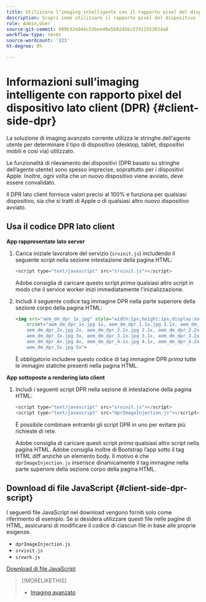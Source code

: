 ```yaml
---
title: Utilizzare l’imaging intelligente con il rapporto pixel del dispositivo lato client
description: Scopri come utilizzare il rapporto pixel del dispositivo lato client con Smart imaging in Adobe Experience Manager as a Cloud Service con Dynamic Media.
role: Admin,User
source-git-commit: 089b32e044c53bee40e5b92456c57412553934a0
workflow-type: tm+mt
source-wordcount: '323'
ht-degree: 0%

---
```


# Informazioni sull’imaging intelligente con rapporto pixel del dispositivo lato client (DPR) {#client-side-dpr}

La soluzione di imaging avanzato corrente utilizza le stringhe dell&#39;agente utente per determinare il tipo di dispositivo (desktop, tablet, dispositivi mobili e così via) utilizzato.

Le funzionalità di rilevamento dei dispositivi (DPR basato su stringhe dell’agente utente) sono spesso imprecise, soprattutto per i dispositivi Apple. Inoltre, ogni volta che un nuovo dispositivo viene avviato, deve essere convalidato.

Il DPR lato client fornisce valori precisi al 100% e funziona per qualsiasi dispositivo, sia che si tratti di Apple o di qualsiasi altro nuovo dispositivo avviato.

<!-- See also [About network bandwidth optimization](/help/assets/dynamic-media/imaging-faq.md#network-bandwidth-optimization). -->

## Usa il codice DPR lato client

**App rappresentate lato server**

1. Carica iniziale lavoratore del servizio (`srvinit.js`) includendo il seguente script nella sezione intestazione della pagina HTML:

   ```javascript
   <script type="text/javascript" src="srvinit.js"></script>
   ```

   Adobe consiglia di caricare questo script _prima_ qualsiasi altro script in modo che il service worker inizi immediatamente l&#39;inizializzazione.

1. Includi il seguente codice tag immagine DPR nella parte superiore della sezione corpo della pagina HTML:

   ```html
   <img src="aem_dm_dpr_1x.jpg" style="width:1px;height:1px;display:none"
       srcset="aem_dm_dpr_1x.jpg 1x, aem_dm_dpr_1.1x.jpg 1.1x, aem_dm_dpr_1.2x.jpg 1.2x, aem_dm_dpr_1.3x.jpg 1.3x, aem_dm_dpr_1.4x.jpg 1.4x, aem_dm_dpr_1.5x.jpg 1.5x, aem_dm_dpr_1.6x.jpg 1.6x,          aem_dm_dpr_1.7x.jpg 1.7x, aem_dm_dpr_1.8x.jpg 1.8x, aem_dm_dpr_1.9x.jpg 1.9x,
       aem_dm_dpr_2x.jpg 2x, aem_dm_dpr_2.1x.jpg 2.1x, aem_dm_dpr_2.2x.jpg 2.2x, aem_dm_dpr_2.3x.jpg 2.3x, aem_dm_dpr_2.4x.jpg 2.4x, aem_dm_dpr_2.5x.jpg 2.5x, aem_dm_dpr_2.6x.jpg 2.6x, aem_dm_dpr_2.7x.jpg 2.7x, aem_dm_dpr_2.8x.jpg 2.8x, aem_dm_dpr_2.9x.jpg 2.9x,
       aem_dm_dpr_3x.jpg 3x, aem_dm_dpr_3.1x.jpg 3.1x, aem_dm_dpr_3.2x.jpg 3.2x, aem_dm_dpr_3.3x.jpg 3.3x, aem_dm_dpr_3.4x.jpg 3.4x, aem_dm_dpr_3.5x.jpg 3.5x, aem_dm_dpr_3.6x.jpg 3.6x, aem_dm_dpr_3.7x.jpg 3.7x, aem_dm_dpr_3.8x.jpg 3.8x, aem_dm_dpr_3.9x.jpg 3.9x,
       aem_dm_dpr_4x.jpg 4x, aem_dm_dpr_4.1x.jpg 4.1x, aem_dm_dpr_4.2x.jpg 4.2x, aem_dm_dpr_4.3x.jpg 4.3x, aem_dm_dpr_4.4x.jpg 4.4x, aem_dm_dpr_4.5x.jpg 4.5x, aem_dm_dpr_4.6x.jpg 4.6x, aem_dm_dpr_4.7x.jpg 4.7x, aem_dm_dpr_4.8x.jpg 4.8x, aem_dm_dpr_4.9x.jpg 4.9x,
       aem_dm_dpr_5x.jpg 5x">
   ```

   È obbligatorio includere questo codice di tag immagine DPR _prima_ tutte le immagini statiche presenti nella pagina HTML.

**App sottoposte a rendering lato client**

1. Includi i seguenti script DPR nella sezione di intestazione della pagina HTML:

   ```javascript
   <script type="text/javascript" src="srvinit.js"></script>
   <script type="text/javascript" src="dprImageInjection.js"></script>
   ```

   È possibile combinare entrambi gli script DPR in uno per evitare più richieste di rete.

   Adobe consiglia di caricare questi script _prima_ qualsiasi altro script nella pagina HTML.
Adobe consiglia inoltre di Bootstrap l’app sotto il tag HTML diff anziché un elemento body. Il motivo è che `dprImageInjection.js` inserisce dinamicamente il tag immagine nella parte superiore della sezione corpo della pagina HTML.

## Download di file JavaScript {#client-side-dpr-script}

I seguenti file JavaScript nel download vengono forniti solo come riferimento di esempio. Se si desidera utilizzare questi file nelle pagine di HTML, assicurarsi di modificare il codice di ciascun file in base alle proprie esigenze.

* `dprImageInjection.js`
* `srvinit.js`
* `srvwrk.js`

[Download di file JavaScript](/help/assets/dynamic-media/assets/aem-dynamicmedia-smartimaging-dpr.zip)

>[!MORELIKETHIS]
>
>* [Imaging avanzato](/help/assets/dynamic-media/imaging-faq.md)